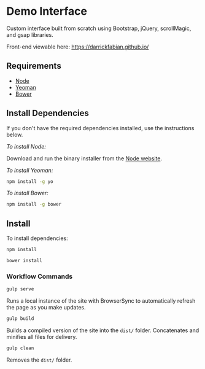 # Demo Interface

Custom interface built from scratch using Bootstrap, jQuery, scrollMagic, and gsap libraries.

Front-end viewable here: <https://darrickfabian.github.io/>

## Requirements

- [Node](https://nodejs.org/)
- [Yeoman](http://yeoman.io)
- [Bower](https://bower.io/)

## Install Dependencies

If you don't have the required dependencies installed, use the instructions below.

_To install Node:_

Download and run the binary installer from the [Node website](https://nodejs.org/).

_To install Yeoman:_

```bash
npm install -g yo
```

_To install Bower:_

```bash
npm install -g bower
```
## Install

To install dependencies:

```bash
npm install
```

```bash
bower install
```
### Workflow Commands

```bash
gulp serve
```

Runs a local instance of the site with BrowserSync to automatically refresh the page as you make updates.

```bash
gulp build
```

Builds a compiled version of the site into the `dist/` folder. Concatenates and minifies all files for delivery.

```bash
gulp clean
```

Removes the `dist/` folder.
